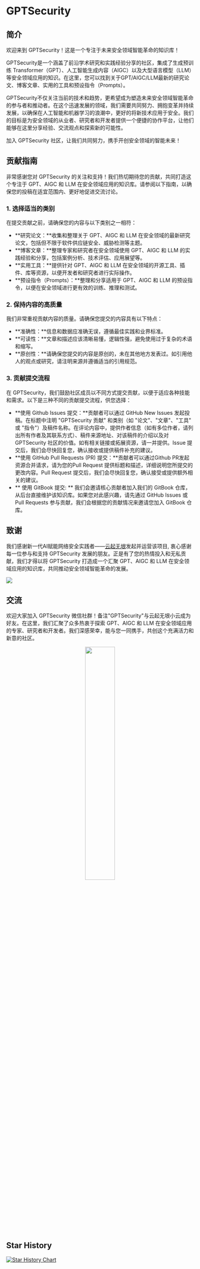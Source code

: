 
# GPTSecurity

## 简介

欢迎来到 GPTSecurity！这是一个专注于未来安全领域智能革命的知识库！

GPTSecurity是一个涵盖了前沿学术研究和实践经验分享的社区，集成了生成预训练 Transformer（GPT）、人工智能生成内容（AIGC）以及大型语言模型（LLM）等安全领域应用的知识。在这里，您可以找到关于GPT/AIGC/LLM最新的研究论文、博客文章、实用的工具和预设指令（Prompts）。

GPTSecurity不仅关注当前的技术和趋势，更希望成为塑造未来安全领域智能革命的参与者和推动者。在这个迅速发展的领域，我们需要共同努力、拥抱变革并持续发展，以确保在人工智能和机器学习的浪潮中，更好的将新技术应用于安全。我们的目标是为安全领域的从业者、研究者和开发者提供一个便捷的协作平台，让他们能够在这里分享经验、交流观点和探索新的可能性。

加入 GPTSecurity 社区，让我们共同努力，携手开创安全领域的智能未来！

## 贡献指南

非常感谢您对 GPTSecurity 的关注和支持！我们热切期待您的贡献，共同打造这个专注于 GPT、AIGC 和 LLM 在安全领域应用的知识库。请参阅以下指南，以确保您的投稿在适宜范围内、更好地促进交流讨论。

### 1. **选择适当的类别**

在提交贡献之前，请确保您的内容与以下类别之一相符：

- **研究论文：**收集和整理关于 GPT、AIGC 和 LLM 在安全领域的最新研究论文，包括但不限于软件供应链安全、威胁检测等主题。
- **博客文章：**整理专家和研究者在安全领域使用 GPT、AIGC 和 LLM 的实践经验和分享，包括案例分析、技术评估、应用展望等。
- **实用工具：**提供针对 GPT、AIGC 和 LLM 在安全领域的开源工具、插件、库等资源，以便开发者和研究者进行实际操作。
- **预设指令（Prompts）：**整理和分享适用于 GPT、AIGC 和 LLM 的预设指令，以便在安全领域进行更有效的训练、推理和测试。

### 2. **保持内容的高质量**

我们非常重视贡献内容的质量。请确保您提交的内容具有以下特点：

- **准确性：**信息和数据应准确无误，遵循最佳实践和业界标准。
- **可读性：**文章和描述应该清晰易懂，逻辑性强，避免使用过于复杂的术语和缩写。
- **原创性：**请确保您提交的内容是原创的，未在其他地方发表过。如引用他人的观点或研究，请注明来源并遵循适当的引用规范。

### 3. **贡献提交流程**

在 GPTSecurity，我们鼓励社区成员以不同方式提交贡献，以便于适应各种技能和需求。以下是三种不同的贡献提交流程，供您选择：

- **使用 Github Issues 提交：**贡献者可以通过 GitHub New Issues 发起投稿。在标题中注明 "GPTSecurity 贡献" 和类别（如 "论文"、"文章"、"工具" 或 "指令"）及稿件名称。在评论内容中，提供作者信息（如有多位作者，请列出所有作者及其联系方式）、稿件来源地址、对该稿件的介绍以及对 GPTSecurity 社区的价值。如有相关链接或拓展资源，请一并提供。Issue 提交后，我们会尽快回复您，确认接收或提供稿件补充的建议。
- **使用 GitHub Pull Requests (PR) 提交：**贡献者可以通过Github PR发起资源合并请求，请为您的Pull Request 提供标题和描述，详细说明您所提交的更改内容。Pull Request 提交后，我们会尽快回复您，确认接受或提供额外相关的建议。
- ** 使用 GitBook 提交:  ** 我们会邀请核心贡献者加入我们的 GitBook 仓库，从后台直接维护该知识库。如果您对此感兴趣，请先通过 GitHub Issues 或 Pull Requests 参与贡献，我们会根据您的贡献情况来邀请您加入 GitBook 仓库。



## 致谢

我们感谢新一代AI赋能网络安全实践者——[云起无垠](https://clouditera.com/)发起并运营该项目, 衷心感谢每一位参与和支持 GPTSecurity 发展的朋友。正是有了您的热情投入和无私贡献，我们才得以将 GPTSecurity 打造成一个汇聚 GPT、AIGC 和 LLM 在安全领域应用的知识库，共同推动安全领域智能革命的发展。

[![](https://contrib.rocks/image?repo=mo-xiaoxi/GPTSecurity)](https://github.com/mo-xiaoxi/GPTSecurity/graphs/contributors)



## 交流

欢迎大家加入 GPTSecurity 微信社群！备注"GPTSecurity"与云起无垠小云成为好友。在这里，我们汇聚了众多热衷于探索 GPT、AIGC 和 LLM 在安全领域应用的专家、研究者和开发者。我们深感荣幸，能与您一同携手，共创这个充满活力和新意的社区。

<div align=center><img src="https://gptsecurity.info/img/wechat.png" alt="" width="40%" height="40%"><figcaption></figcaption></div>

## Star History

[![Star History Chart](https://api.star-history.com/svg?repos=mo-xiaoxi/GPTSecurity&type=Date)](https://star-history.com/#mo-xiaoxi/GPTSecurity&Date)